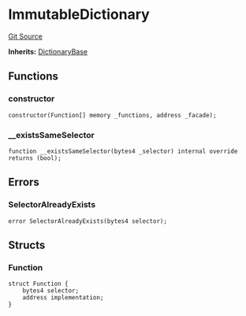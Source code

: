 # ImmutableDictionary
[Git Source](https://github.com/metacontract/mc/blob/20954f1387efa0bc72b42d3e78a22f9f845eebbd/src/devkit/Flattened.sol)

**Inherits:**
[DictionaryBase](abstract.DictionaryBase.md)


## Functions
### constructor


```solidity
constructor(Function[] memory _functions, address _facade);
```

### __existsSameSelector


```solidity
function __existsSameSelector(bytes4 _selector) internal override returns (bool);
```

## Errors
### SelectorAlreadyExists

```solidity
error SelectorAlreadyExists(bytes4 selector);
```

## Structs
### Function

```solidity
struct Function {
    bytes4 selector;
    address implementation;
}
```

